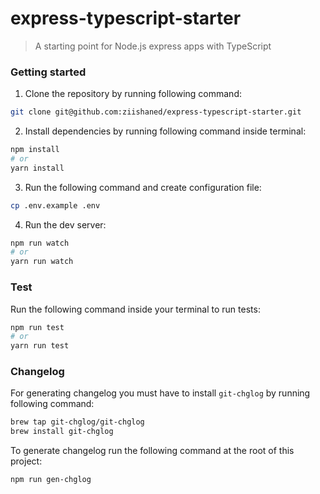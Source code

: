 # express-typescript-starter

> A starting point for Node.js express apps with TypeScript

### Getting started

1. Clone the repository by running following command:

```bash
git clone git@github.com:ziishaned/express-typescript-starter.git
```

2. Install dependencies by running following command inside terminal:

```bash
npm install
# or
yarn install
```

3. Run the following command and create configuration file:

```bash
cp .env.example .env
```

4. Run the dev server:

```bash
npm run watch
# or
yarn run watch
```

### Test

Run the following command inside your terminal to run tests:

```bash
npm run test
# or
yarn run test
```

### Changelog

For generating changelog you must have to install `git-chglog` by running following command:

```bash
brew tap git-chglog/git-chglog
brew install git-chglog
```

To generate changelog run the following command at the root of this project:

```bash
npm run gen-chglog
```
